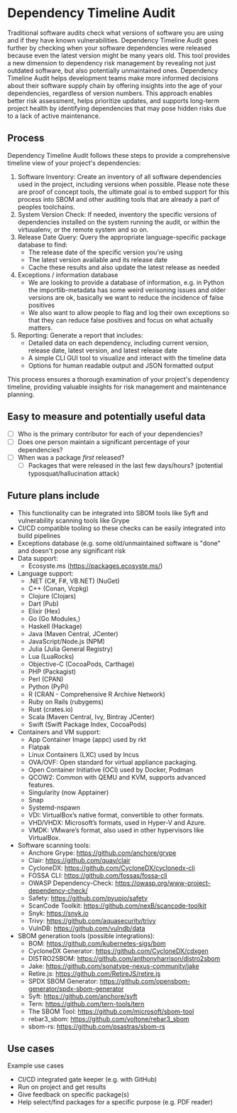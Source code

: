 # Dependency Timeline Audit

Traditional software audits check what versions of software you are using and if they have known vulnerabilities. Dependency Timeline Audit goes further by checking when your software dependencies were released because even the latest version might be many years old. This tool provides a new dimension to dependency risk management by revealing not just outdated software, but also potentially unmaintained ones. Dependency Timeline Audit helps development teams make more informed decisions about their software supply chain by offering insights into the age of your dependencies, regardless of version numbers. This approach enables better risk assessment, helps prioritize updates, and supports long-term project health by identifying dependencies that may pose hidden risks due to a lack of active maintenance.

## Process

Dependency Timeline Audit follows these steps to provide a comprehensive timeline view of your project's dependencies:

1. Software Inventory: Create an inventory of all software dependencies used in the project, including versions when possible. Please note these are proof of concept tools, the ultimate goal is to embed support for this process into SBOM and other auditing tools that are already a part of peoples toolchains.
2. System Version Check: If needed, inventory the specific versions of dependencies installed on the system running the audit, or within the virtuualenv, or the remote system and so on.
3. Release Date Query: Query the appropriate language-specific package database to find:
   - The release date of the specific version you're using
   - The latest version available and its release date
   - Cache these results and also update the latest release as needed
4. Exceptions / information database
   - We are looking to provide a database of information, e.g. in Python the importlib-metadata has some weird verisoning issues and older versions are ok, basically we want to reduce the incidence of false positives
   - We also want to allow people to flag and log their own exceptions so that they can reduce false positives and focus on what actually matters.
5. Reporting: Generate a report that includes:
   - Detailed data on each dependency, including current version, release date, latest version, and latest release date
   - A simple CLI GUI tool to visualize and interact with the timeline data
   - Options for human readable output and JSON formatted output

This process ensures a thorough examination of your project's dependency timeline, providing valuable insights for risk management and maintenance planning.

## Easy to measure and potentially useful data

- [ ] Who is the primary contributor for each of your dependencies?
- [ ] Does one person maintain a significant percentage of your dependencies?
- [ ] When was a package _first_ released?
   - [ ] Packages that were released in the last few days/hours? (potential typosquat/hallucination attack)

## Future plans include 

* This functionality can be integrated into SBOM tools like Syft and vulnerability scanning tools like Grype
* CI/CD compatible tooling so these checks can be easily integrated into build pipelines
* Exceptions database (e.g. some old/unmaintained software is "done" and doesn't pose any significant risk
* Data support:
  * Ecosyste.ms (https://packages.ecosyste.ms/)
* Language support:
  * .NET (C#, F#, VB.NET) (NuGet)
  * C++ (Conan, Vcpkg)
  * Clojure (Clojars)
  * Dart (Pub)
  * Elixir (Hex)
  * Go (Go Modules,)
  * Haskell (Hackage)
  * Java (Maven Central, JCenter)
  * JavaScript/Node.js (NPM)
  * Julia (Julia General Registry)
  * Lua (LuaRocks)
  * Objective-C (CocoaPods, Carthage)
  * PHP (Packagist)
  * Perl (CPAN)
  * Python (PyPi)
  * R (CRAN - Comprehensive R Archive Network)
  * Ruby on Rails (rubygems)
  * Rust (crates.io)
  * Scala (Maven Central, Ivy, Bintray JCenter)
  * Swift (Swift Package Index, CocoaPods)
* Containers and VM support:
  * App Container Image (appc) used by rkt
  * Flatpak
  * Linux Containers (LXC) used by Incus
  * OVA/OVF: Open standard for virtual appliance packaging.
  * Open Container Initiative (OCI) used by Docker, Podman
  * QCOW2: Common with QEMU and KVM, supports advanced features.
  * Singularity (now Apptainer)
  * Snap
  * Systemd-nspawn
  * VDI: VirtualBox’s native format, convertible to other formats.
  * VHD/VHDX: Microsoft’s formats, used in Hyper-V and Azure.
  * VMDK: VMware’s format, also used in other hypervisors like VirtualBox.
* Software scanning tools:
  * Anchore Grype: https://github.com/anchore/grype
  * Clair: https://github.com/quay/clair
  * CycloneDX: https://github.com/CycloneDX/cyclonedx-cli
  * FOSSA CLI: https://github.com/fossas/fossa-cli
  * OWASP Dependency-Check: https://owasp.org/www-project-dependency-check/
  * Safety: https://github.com/pyupio/safety
  * ScanCode Toolkit: https://github.com/nexB/scancode-toolkit
  * Snyk: https://snyk.io
  * Trivy: https://github.com/aquasecurity/trivy
  * VulnDB: https://github.com/vulndb/data
* SBOM generation tools (possible integrations):
  * BOM: https://github.com/kubernetes-sigs/bom
  * CycloneDX Generator: https://github.com/CycloneDX/cdxgen
  * DISTRO2SBOM: https://github.com/anthonyharrison/distro2sbom
  * Jake: https://github.com/sonatype-nexus-community/jake
  * Retire.js: https://github.com/RetireJS/retire.js
  * SPDX SBOM Generator: https://github.com/opensbom-generator/spdx-sbom-generator
  * Syft: https://github.com/anchore/syft
  * Tern: https://github.com/tern-tools/tern
  * The SBOM Tool: https://github.com/microsoft/sbom-tool
  * rebar3_sbom: https://github.com/voltone/rebar3_sbom
  * sbom-rs: https://github.com/psastras/sbom-rs
  

## Use cases

Example use cases

* CI/CD integrated gate keeper (e.g. with GitHub)
* Run on project and get results
* Give feedback on specific package(s)
* Help select/find packages for a specific purpose (e.g. PDF reader)
